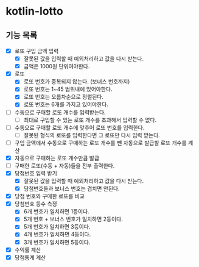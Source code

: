 # kotlin-lotto

## 기능 목록

- [x] 로또 구입 금액 입력
  - [x] 잘못된 값을 입력할 때 예외처리하고 값을 다시 받는다.
  - [x] 금액은 1000원 단위여야한다.
- [x] 로또
  - [x] 로또 번호가 중복되지 않는다. (보너스 번호까지)
  - [x] 로또 번호는 1~45 범위내에 있어야한다.
  - [x] 로또 번호는 오름차순으로 정렬된다.
  - [x] 로또 번호는 6개를 가지고 있어야한다.
- [ ] 수동으로 구매할 로또 개수를 입력받는다.
  - [ ] 최대로 구입할 수 있는 로또 개수를 초과해서 입력할 수 없다.
- [ ] 수동으로 구매할 로또 개수에 맞추어 로또 번호를 입력한다.
  - [ ] 잘못된 형식의 로또를 입력한다면 그 로또만 다시 입력 받는다.
- [ ] 구입 금액에서 수동으로 구매하는 로또 개수를 뺀 자동으로 발급할 로또 개수를 계산
- [x] 자동으로 구매하는 로또 개수만큼 발급
- [ ] 구매한 로또(수동 + 자동)들을 전부 출력한다.
- [x] 당첨번호 입력 받기
  - [x] 잘못된 값을 입력할 때 예외처리하고 값을 다시 받는다.
  - [x] 당첨번호들과 보너스 번호는 겹치면 안된다.
- [x] 당첨 번호와 구매한 로또를 비교
- [x] 당첨번호 등수 측정
  - [x] 6개 번호가 일치하면 1등이다.
  - [x] 5개 번호 + 보너스 번호가 일치하면 2등이다.
  - [x] 5개 번호가 일치하면 3등이다.
  - [x] 4개 번호가 일치하면 4등이다.
  - [x] 3개 번호가 일치하면 5등이다.
- [x] 수익률 계산
- [x] 당첨통계 계산

